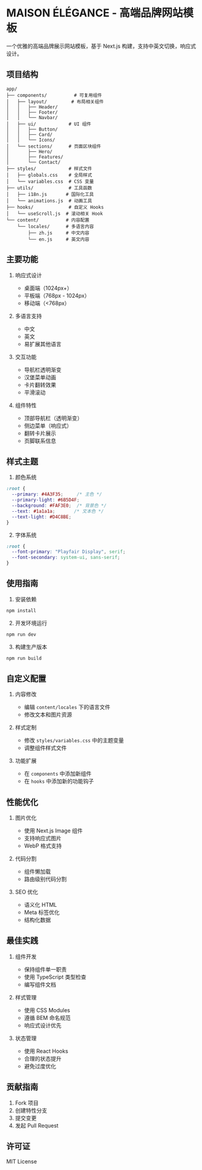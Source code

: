 # MAISON ÉLÉGANCE - 高端品牌网站模板

一个优雅的高端品牌展示网站模板，基于 Next.js 构建，支持中英文切换，响应式设计。

## 项目结构

```
app/
├── components/          # 可复用组件
│   ├── layout/         # 布局相关组件
│   │   ├── Header/    
│   │   ├── Footer/    
│   │   └── Navbar/    
│   ├── ui/            # UI 组件
│   │   ├── Button/   
│   │   ├── Card/     
│   │   └── Icons/    
│   └── sections/      # 页面区块组件
│       ├── Hero/      
│       ├── Features/  
│       └── Contact/   
├── styles/            # 样式文件
│   ├── globals.css    # 全局样式
│   └── variables.css  # CSS 变量
├── utils/             # 工具函数
│   ├── i18n.js       # 国际化工具
│   └── animations.js  # 动画工具
├── hooks/             # 自定义 Hooks
│   └── useScroll.js  # 滚动相关 Hook
└── content/          # 内容配置
    └── locales/      # 多语言内容
        ├── zh.js     # 中文内容
        └── en.js     # 英文内容
```

## 主要功能

1. 响应式设计
   - 桌面端（1024px+）
   - 平板端（768px - 1024px）
   - 移动端（<768px）

2. 多语言支持
   - 中文
   - 英文
   - 易扩展其他语言

3. 交互功能
   - 导航栏透明渐变
   - 汉堡菜单动画
   - 卡片翻转效果
   - 平滑滚动

4. 组件特性
   - 顶部导航栏（透明渐变）
   - 侧边菜单（响应式）
   - 翻转卡片展示
   - 页脚联系信息

## 样式主题

1. 颜色系统
```css
:root {
  --primary: #4A3F35;     /* 主色 */
  --primary-light: #6B5D4F;
  --background: #FAF3E0;  /* 背景色 */
  --text: #1a1a1a;       /* 文本色 */
  --text-light: #D4C8BE;
}
```

2. 字体系统
```css
:root {
  --font-primary: "Playfair Display", serif;
  --font-secondary: system-ui, sans-serif;
}
```

## 使用指南

1. 安装依赖
```bash
npm install
```

2. 开发环境运行
```bash
npm run dev
```

3. 构建生产版本
```bash
npm run build
```

## 自定义配置

1. 内容修改
   - 编辑 `content/locales` 下的语言文件
   - 修改文本和图片资源

2. 样式定制
   - 修改 `styles/variables.css` 中的主题变量
   - 调整组件样式文件

3. 功能扩展
   - 在 `components` 中添加新组件
   - 在 `hooks` 中添加新的功能钩子

## 性能优化

1. 图片优化
   - 使用 Next.js Image 组件
   - 支持响应式图片
   - WebP 格式支持

2. 代码分割
   - 组件懒加载
   - 路由级别代码分割

3. SEO 优化
   - 语义化 HTML
   - Meta 标签优化
   - 结构化数据

## 最佳实践

1. 组件开发
   - 保持组件单一职责
   - 使用 TypeScript 类型检查
   - 编写组件文档

2. 样式管理
   - 使用 CSS Modules
   - 遵循 BEM 命名规范
   - 响应式设计优先

3. 状态管理
   - 使用 React Hooks
   - 合理的状态提升
   - 避免过度优化

## 贡献指南

1. Fork 项目
2. 创建特性分支
3. 提交变更
4. 发起 Pull Request

## 许可证

MIT License
